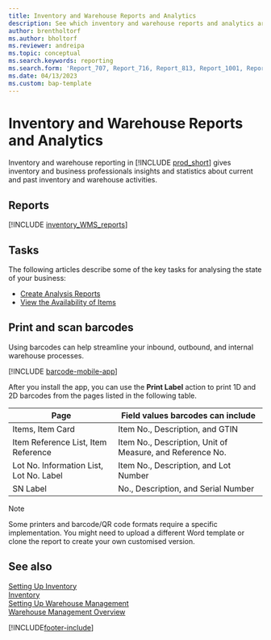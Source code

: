 ```yaml
---
title: Inventory and Warehouse Reports and Analytics
description: See which inventory and warehouse reports and analytics are available in the standard version of Business Central so that you can keep track of your business.
author: brentholtorf
ms.author: bholtorf
ms.reviewer: andreipa
ms.topic: conceptual
ms.search.keywords: reporting
ms.search.form: 'Report_707, Report_716, Report_813, Report_1001, Report_5807, Report_5808, Report_5809, Report_7313, Report_7319, Report_7320'
ms.date: 04/13/2023
ms.custom: bap-template
---
```

# <a name="inventory-and-warehouse-reports-and-analytics"></a>Inventory and Warehouse Reports and Analytics

Inventory and warehouse reporting in [!INCLUDE [prod_short](includes/prod_short.md)] gives inventory and business professionals insights and statistics about current and past inventory and warehouse activities.  

## <a name="reports"></a>Reports

[!INCLUDE [inventory_WMS_reports](includes/inventory-WMS-reports-include.md)]

## <a name="tasks"></a>Tasks

The following articles describe some of the key tasks for analysing the state of your business:

* [Create Analysis Reports](bi-how-create-analysis-views-reports.md)  
* [View the Availability of Items](inventory-how-availability-overview.md)

## <a name="print-and-scan-barcodes"></a>Print and scan barcodes

Using barcodes can help streamline your inbound, outbound, and internal warehouse processes. 

[!INCLUDE [barcode-mobile-app](includes/barcode-mobile-app.md)]

After you install the app, you can use the **Print Label** action to print 1D and 2D barcodes from the pages listed in the following table.

|Page  |Field values barcodes can include  |
|---------|---------|
|Items, Item Card     |Item No., Description, and GTIN         |
|Item Reference List, Item Reference     |Item No., Description, Unit of Measure, and Reference No.         |
|Lot No. Information List, Lot No. Label     |Item No., Description, and Lot Number       |
|SN Label     |No., Description, and Serial Number         |

> [!NOTE]
> Some printers and barcode/QR code formats require a specific implementation. You might need to upload a different Word template or clone the report to create your own customised version.

## <a name="see-also"></a>See also

[Setting Up Inventory](inventory-setup-inventory.md)  
[Inventory](inventory-manage-inventory.md)  
[Setting Up Warehouse Management](warehouse-setup-warehouse.md)  
[Warehouse Management Overview](design-details-warehouse-management.md)

[!INCLUDE[footer-include](includes/footer-banner.md)]
